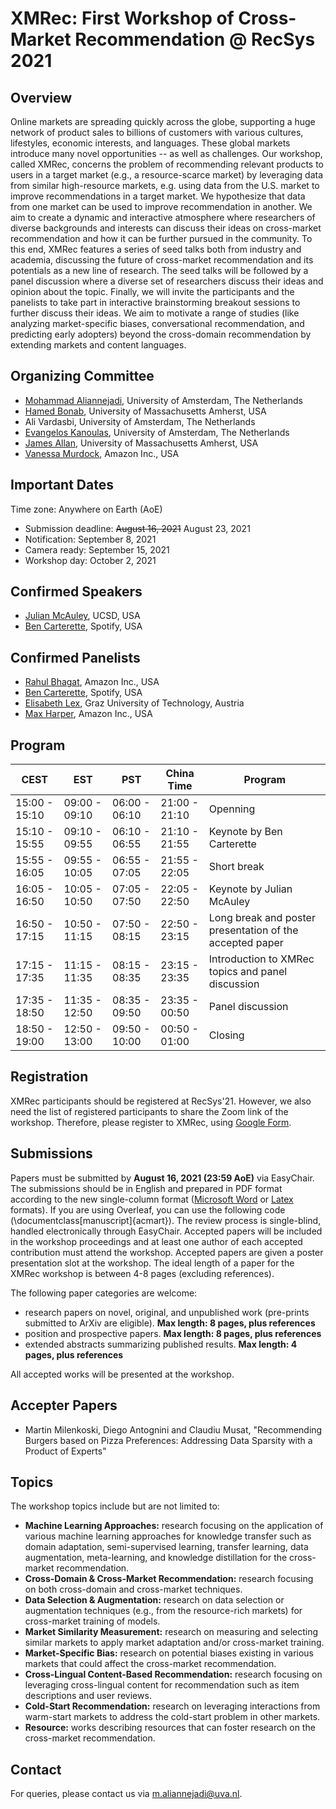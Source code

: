 # XMRec: First Workshop of Cross-Market Recommendation @ RecSys 2021

## Overview
Online markets are spreading quickly across the globe, supporting a huge network of product sales to billions of customers with various cultures, lifestyles, economic interests, and languages. These global markets introduce many novel opportunities -- as well as challenges. Our workshop, called XMRec, concerns the problem of recommending relevant products to users in a target market (e.g., a resource-scarce market) by leveraging data from similar high-resource markets, e.g. using data from the U.S. market to improve recommendations in a target market. We hypothesize that data from one market can be used to improve recommendation in another.
We aim to create a dynamic and interactive atmosphere where researchers of diverse backgrounds and interests can discuss their ideas on cross-market recommendation and how it can be further pursued in the community. 
To this end, XMRec features a series of seed talks both from industry and academia, discussing the future of cross-market recommendation and its potentials as a new line of research. The seed talks will be followed by a panel discussion where a diverse set of researchers discuss their ideas and opinion about the topic. Finally, we will invite the participants and the panelists to take part in interactive brainstorming breakout sessions to further discuss their ideas. 
We aim to motivate a range of studies (like analyzing market-specific biases, conversational recommendation, and predicting early adopters)  beyond the cross-domain recommendation by extending markets and content languages.

## Organizing Committee
 - [Mohammad Aliannejadi](http://aliannejadi.com), University of Amsterdam, The Netherlands
 - [Hamed Bonab](https://people.cs.umass.edu/~bonab/), University of Massachusetts Amherst, USA
 - Ali Vardasbi, University of Amsterdam, The Netherlands
 - [Evangelos Kanoulas](https://staff.fnwi.uva.nl/e.kanoulas/), University of Amsterdam, The Netherlands
 - [James Allan](http://ciir.cs.umass.edu/~allan/), University of Massachusetts Amherst, USA
 - [Vanessa Murdock](https://www.amazon.science/author/vanessa-murdock), Amazon Inc., USA

## Important Dates

Time zone: Anywhere on Earth (AoE)

- Submission deadline: ~~August 16, 2021~~ August 23, 2021
- Notification:	September 8, 2021
- Camera ready: September 15, 2021
- Workshop day:	October 2, 2021

## Confirmed Speakers
 - [Julian McAuley](https://cseweb.ucsd.edu/~jmcauley/), UCSD, USA
 - ‪[Ben Carterette](http://ir.cis.udel.edu/~carteret/)‬, Spotify, USA

## Confirmed Panelists
 - [Rahul Bhagat](https://www.linkedin.com/in/rahul-bhagat-6262731/), Amazon Inc., USA
 - [Ben Carterette](http://ir.cis.udel.edu/~carteret/)‬, Spotify, USA
 - [Elisabeth Lex](https://elisabethlex.info/), Graz University of Technology, Austria
 - [Max Harper](https://maxharp3r.github.io/), Amazon Inc., USA

## Program
| CEST          | EST           | PST           | China Time    | Program                                                  |
|---------------|---------------|---------------|---------------|----------------------------------------------------------|
| 15:00 - 15:10 | 09:00 - 09:10 | 06:00 - 06:10 | 21:00 - 21:10 | Openning                                                 |
| 15:10 - 15:55 | 09:10 - 09:55 | 06:10 - 06:55 | 21:10 - 21:55 | Keynote by Ben Carterette                                |
| 15:55 - 16:05 | 09:55 - 10:05 | 06:55 - 07:05 | 21:55 - 22:05 | Short break                                              |
| 16:05 - 16:50 | 10:05 - 10:50 | 07:05 - 07:50 | 22:05 - 22:50 | Keynote by Julian McAuley                                |
| 16:50 - 17:15 | 10:50 - 11:15 | 07:50 - 08:15 | 22:50 - 23:15 | Long break and poster presentation of the accepted paper |
| 17:15 - 17:35 | 11:15 - 11:35 | 08:15 - 08:35 | 23:15 - 23:35 | Introduction to XMRec topics and panel discussion        |
| 17:35 - 18:50 | 11:35 - 12:50 | 08:35 - 09:50 | 23:35 - 00:50 | Panel discussion                                         |
| 18:50 - 19:00 | 12:50 - 13:00 | 09:50 - 10:00 | 00:50 - 01:00 | Closing                                                  |

## Registration
XMRec participants should be registered at RecSys'21. However, we also need the list of registered participants to share the Zoom link of the workshop. Therefore, please register to XMRec, using [Google Form](https://forms.gle/Vq8HVkP6G9cc9Sat6).

## Submissions

Papers must be submitted by **August 16, 2021 (23:59 AoE)** via EasyChair. The submissions should be in English and prepared in PDF format according to the new single-column format  ([Microsoft Word](https://www.acm.org/binaries/content/assets/publications/taps/acm_submission_template.docx) or [Latex](https://www.acm.org/binaries/content/assets/publications/consolidated-tex-template/acmart-primary.zip) formats). If you are using Overleaf, you can use the following code (\documentclass[manuscript]{acmart}). The review process is single-blind, handled electronically through EasyChair. Accepted papers will be included in the workshop proceedings and at least one author of each accepted contribution must attend the workshop. Accepted papers are given a poster presentation slot at the workshop.  The ideal length of a paper for the XMRec workshop is between 4-8 pages (excluding references). 

The following paper categories are welcome:
- research papers on novel, original, and unpublished work (pre-prints submitted to ArXiv are eligible). **Max length: 8 pages, plus references**
- position and prospective papers. **Max length: 8 pages, plus references**
- extended abstracts summarizing published results. **Max length: 4 pages, plus references**

All accepted works will be presented at the workshop.

## Accepter Papers
- Martin Milenkoski, Diego Antognini and Claudiu Musat, "Recommending Burgers based on Pizza Preferences: Addressing Data Sparsity with a Product of Experts"

## Topics
The workshop topics include but are not limited to:

 - **Machine Learning Approaches:** research focusing on the application of various machine learning approaches for knowledge transfer such as domain adaptation, semi-supervised learning, transfer learning, data augmentation, meta-learning, and knowledge distillation for the cross-market recommendation.
 - **Cross-Domain & Cross-Market Recommendation:** research focusing on both cross-domain and cross-market techniques.   
 - **Data Selection & Augmentation:** research on data selection or augmentation techniques (e.g., from the resource-rich markets) for cross-market training of models.
 - **Market Similarity Measurement:** research on measuring and selecting similar markets to apply market adaptation and/or cross-market training.   
 - **Market-Specific Bias:** research on potential biases existing in various markets that could affect the cross-market recommendation.   
 - **Cross-Lingual Content-Based Recommendation:** research focusing on leveraging cross-lingual content for recommendation such as item descriptions and user reviews.   
 - **Cold-Start Recommendation:** research on leveraging interactions from warm-start markets to address the cold-start problem in other markets.
 - **Resource:** works describing resources that can foster research on the cross-market recommendation.

## Contact
For queries, please contact us via [m.aliannejadi@uva.nl](mailto:m.aliannejadi@uva.nl).

